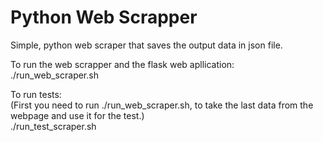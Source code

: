 # Python Web Scrapper 

Simple, python web scraper that saves the output data in json file.

To run the web scrapper and the flask web apllication:  
./run_web_scraper.sh

To run tests:  
(First you need to run ./run_web_scraper.sh, to take the last data from the webpage
and use it for the test.)  
./run_test_scraper.sh
